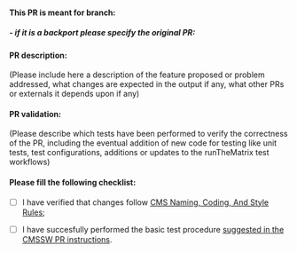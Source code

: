 #### This PR is meant for branch:

##### - if it is a backport please specify the original PR:

#### PR description:

(Please include here a description of the feature proposed or problem addressed, what changes are expected in the output if any, what other PRs or externals it depends upon if any)

#### PR validation:

(Please describe which tests have been performed to verify the correctness of the PR, including the eventual addition of new code for testing like unit tests, test configurations, additions or updates to the runTheMatrix test workflows)

#### Please fill the following checklist:

- [ ] I have verified that changes follow [CMS Naming, Coding, And Style Rules](http://cms-sw.github.io/cms_coding_rules.html);
- [ ] I have succesfully performed the basic test procedure [suggested in the CMSSW PR instructions](https://cms-sw.github.io/PRWorkflow.html).

